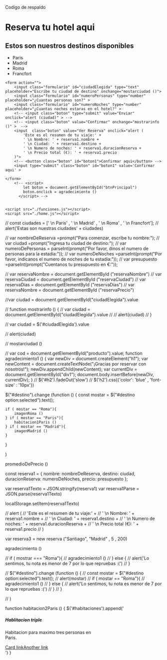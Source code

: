 Codigo de respaldo

<!DOCTYPE html>
<html lang="en">
<head>
    <meta charset="UTF-8">
    <meta http-equiv="X-UA-Compatible" content="IE=edge">
    <meta name="viewport" content="width=device-width, initial-scale=1.0">
    <link rel="preconnect" href="https://fonts.googleapis.com">
    <link rel="preconnect" href="https://fonts.gstatic.com" crossorigin>
    <link href="https://fonts.googleapis.com/css2?family=Open+Sans:wght@300&display=swap" rel="stylesheet">
    <link rel="stylesheet" href="main.css">    
    <title>Java Curso</title>
    <script src="https://code.jquery.com/jquery-3.6.0.min.js"></script>
</head>
<body>
    <h1>Reserva tu hotel aqui</h1>
    <h2>Estos son nuestros destinos disponibles</h2>
    <ul id="top">
        <li>Paris</li>
        <li>Madrid</li>
        <li>Roma</li>
        <li>Francfort</li>
    </ul>

    <form action="">
        <input class="formulario" id="ciudadElegida" type="text" placeholder="Escribe tu ciudad de destino" onchange="mostarciudad ()">
        <input class="formulario" id="numeroPersonas" type="number" placeholder="¿Cuantas personas son?" >
        <input class="formulario" id="numeroNoches" type="number" placeholder="¿Cuantas noches estaras en el hotel?" >
        <!-- <input class="boton" type="submit" value="Enviar" onclick="alert (ciudad)" > -->
        <!-- <input class="boton" value="Confirmar" onchange="mostrarinfo ()" >  -->
        <input  class="boton" value="Ver Reserva" onclick="alert (
            'Este es el resumen de tu viaje:' +
            ' \n Nombre: ' + reserva1.nombre +
            ' \n Ciudad: ' + reserva1.destino +
            ' \n Numero de noches: ' + reserva1.duracionReserva +
            ' \n Precio total (€): ' + reserva1.precio
        )">
        <!-- <button class="boton" id="boton1">Confirmar aqui</button> -->
        <input type="submit" class="boton" id="boton1" value='Confirmar aqui' >

    </form>
        <!-- <script>
            let boton = document.getElementById("btnPrincipal")
            boton.onclick = agradecimiento ()
          </script> -->


    <script src="./funciones.js"></script>
    <script src="./home.js"></script>
    
</body>
</html> 


<!-- Javascript -->

// const ciudades = [' \n Paris' , ' \n Madrid' , ' \n Roma' , ' \n Francfort'];
// alert('Estas son nuestras ciudades' + ciudades)

// var nombreDeReserva =prompt("Para comenzar, escribe tu nombre:");
// var ciudad =prompt("Ingresa tu ciudad de destino:");
// var numeroDePersonas = parseInt(prompt("Por favor, dinos el numero de personas para la estadia:"));
// var numeroDeNoches =parseInt(prompt("Por favor, indicanos el numero de noches de tu estadia:"));
// var presupuesto =parseInt(prompt("Cuentanos tu presupuesto en €:"));

// var reservaNombre = document.getElementById ("reservaNombre")
// var reservaCiudad = document.getElementById ("reservaCiudad")
// var reservaDias = document.getElementById ("reservaDias")
// var reservaNombre = document.getElementById ("reservaPrecio")


//var ciudad  = document.getElementById("ciudadElegida").value

// function mostrarinfo () {
//     var ciudad  = document.getElementById("ciudadElegida").value
// //     alert(ciudad)
// }

// var ciudad = $('#ciudadElegida').value

// alert(ciudad)

// mostarciudad ()

// var cod = document.getElementById("producto").value;
function agradecimiento1 () {
    var newDiv = document.createElement("h1");
    var newContent = document.createTextNode("¡Gracias por reservar con nosotros!");
    newDiv.appendChild(newContent);
    var currentDiv = document.getElementById("div1");
    document.body.insertBefore(newDiv, currentDiv);
  }
// $('#h2').fadeOut('slow')
// $('h2').css({'color': 'blue' , 'font-size' : '10px'})


$("#destino").change (function () {
    const mostar = $("#destino option:selected").text();

    if ( mostar == "Roma"){
        imagenRoma ()
    } if ( mostar == "Paris"){
        habitacion1Paris ()
    } if ( mostar == "Madrid"){
        imagenMadrid ()
    } 
}

)

promedioDePrecio ()

const reserva1 = {
    nombre: nombreDeReserva,
    destino: ciudad,
    duracionReserva: numeroDeNoches,
    precio: presupuesto
};

var reserva1Texto = JSON.stringify(reserva1)
var reserva1Parse = JSON.parse(reserva1Texto)

localStorage.setItem(reserva1Texto)


// alert (
//     'Este es el resumen de tu viaje:' +
//     ' \n Nombre: ' + reserva1.nombre +
//     ' \n Ciudad: ' + reserva1.destino +
//     ' \n Numero de noches: ' + reserva1.duracionReserva +
//     ' \n Precio total (€): ' + reserva1.precio
// )

var reserva3 = new reserva ("Santiago", "Madrid" , 5 , 200)


agradecimiento ()


// if ( mostrar === "Roma"){
//     agradecimiento1 ()
// } else {
//     alert('Lo sentimos, tu nota es menor de 7 por lo que repruebas :(')
// }

// $("#destino").change (function () {
//     const mostar = $("#destino option:selected").text();
//     alert(mostar)
//     if ( mostar == "Roma"){
//         agradecimiento1 ()
//     } else {
//         alert('Lo sentimos, tu nota es menor de 7 por lo que repruebas :(')
//     }
// }

// )

function habitacion2Paris () {
    $('#habitaciones').append('<div class="card d-inline-flex p-2" style="width: 18rem;"><div class="card-body"><h5 class="card-title">Hablitacion triple</h5><p class="card-text">Habitacion para maximo tres personas en Paris.</p><a href="#" class="card-link">Card link</a><a href="#" class="card-link">Another link</a></div></div>') 
}
